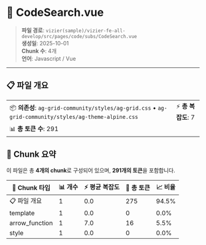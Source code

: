 # 📄 CodeSearch.vue

> **파일 경로**: `vizier(sample)/vizier-fe-all-develop/src/pages/code/subs/CodeSearch.vue`  
> **생성일**: 2025-10-01  
> **Chunk 수**: 4개  
> **언어**: Javascript / Vue
---





## 📋 파일 개요

| | |
|--|--|
| 📦 **의존성**: `ag-grid-community/styles/ag-grid.css` • `ag-grid-community/styles/ag-theme-alpine.css` | ⚡ **총 복잡도**: 7 |
| 📊 **총 토큰 수**: 291 |  |






## 🧩 Chunk 요약

이 파일은 총 **4개의 chunk**로 구성되어 있으며, **291개의 토큰**을 포함합니다.

| 🧩 Chunk 타입 | 📊 개수 | ⚡ 평균 복잡도 | 📝 총 토큰 | 📈 비율 |
|---------------|--------|-------------|----------|--------|
| 📋 파일 개요 | 1 | 0.0 | 275 | 94.5% |
| template | 1 | 0.0 | 0 | 0.0% |
| arrow_function | 1 | 7.0 | 16 | 5.5% |
| style | 1 | 0.0 | 0 | 0.0% |

